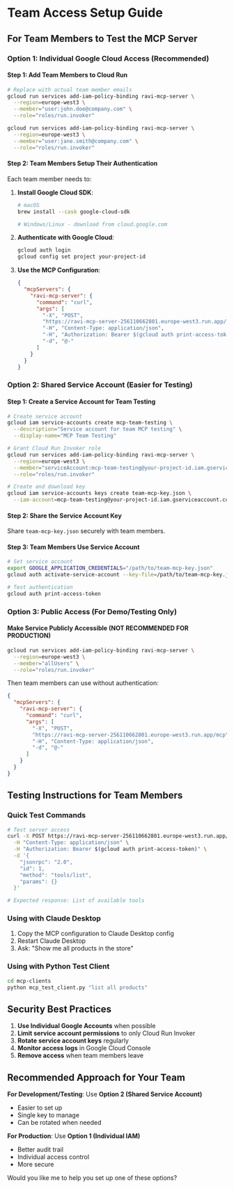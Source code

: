 # Team Access Setup Guide

## For Team Members to Test the MCP Server

### Option 1: Individual Google Cloud Access (Recommended)

#### Step 1: Add Team Members to Cloud Run
```bash
# Replace with actual team member emails
gcloud run services add-iam-policy-binding ravi-mcp-server \
  --region=europe-west3 \
  --member="user:john.doe@company.com" \
  --role="roles/run.invoker"

gcloud run services add-iam-policy-binding ravi-mcp-server \
  --region=europe-west3 \
  --member="user:jane.smith@company.com" \
  --role="roles/run.invoker"
```

#### Step 2: Team Members Setup Their Authentication
Each team member needs to:

1. **Install Google Cloud SDK**:
   ```bash
   # macOS
   brew install --cask google-cloud-sdk
   
   # Windows/Linux - download from cloud.google.com
   ```

2. **Authenticate with Google Cloud**:
   ```bash
   gcloud auth login
   gcloud config set project your-project-id
   ```

3. **Use the MCP Configuration**:
   ```json
   {
     "mcpServers": {
       "ravi-mcp-server": {
         "command": "curl",
         "args": [
           "-X", "POST",
           "https://ravi-mcp-server-256110662801.europe-west3.run.app/mcp",
           "-H", "Content-Type: application/json",
           "-H", "Authorization: Bearer $(gcloud auth print-access-token)",
           "-d", "@-"
         ]
       }
     }
   }
   ```

### Option 2: Shared Service Account (Easier for Testing)

#### Step 1: Create a Service Account for Team Testing
```bash
# Create service account
gcloud iam service-accounts create mcp-team-testing \
  --description="Service account for team MCP testing" \
  --display-name="MCP Team Testing"

# Grant Cloud Run Invoker role
gcloud run services add-iam-policy-binding ravi-mcp-server \
  --region=europe-west3 \
  --member="serviceAccount:mcp-team-testing@your-project-id.iam.gserviceaccount.com" \
  --role="roles/run.invoker"

# Create and download key
gcloud iam service-accounts keys create team-mcp-key.json \
  --iam-account=mcp-team-testing@your-project-id.iam.gserviceaccount.com
```

#### Step 2: Share the Service Account Key
Share `team-mcp-key.json` securely with team members.

#### Step 3: Team Members Use Service Account
```bash
# Set service account
export GOOGLE_APPLICATION_CREDENTIALS="/path/to/team-mcp-key.json"
gcloud auth activate-service-account --key-file=/path/to/team-mcp-key.json

# Test authentication
gcloud auth print-access-token
```

### Option 3: Public Access (For Demo/Testing Only)

#### Make Service Publicly Accessible (NOT RECOMMENDED FOR PRODUCTION)
```bash
gcloud run services add-iam-policy-binding ravi-mcp-server \
  --region=europe-west3 \
  --member="allUsers" \
  --role="roles/run.invoker"
```

Then team members can use without authentication:
```json
{
  "mcpServers": {
    "ravi-mcp-server": {
      "command": "curl",
      "args": [
        "-X", "POST",
        "https://ravi-mcp-server-256110662801.europe-west3.run.app/mcp",
        "-H", "Content-Type: application/json",
        "-d", "@-"
      ]
    }
  }
}
```

## Testing Instructions for Team Members

### Quick Test Commands
```bash
# Test server access
curl -X POST https://ravi-mcp-server-256110662801.europe-west3.run.app/mcp \
  -H "Content-Type: application/json" \
  -H "Authorization: Bearer $(gcloud auth print-access-token)" \
  -d '{
    "jsonrpc": "2.0",
    "id": 1,
    "method": "tools/list",
    "params": {}
  }'

# Expected response: List of available tools
```

### Using with Claude Desktop
1. Copy the MCP configuration to Claude Desktop config
2. Restart Claude Desktop
3. Ask: "Show me all products in the store"

### Using with Python Test Client
```bash
cd mcp-clients
python mcp_test_client.py "list all products"
```

## Security Best Practices

1. **Use Individual Google Accounts** when possible
2. **Limit service account permissions** to only Cloud Run Invoker
3. **Rotate service account keys** regularly
4. **Monitor access logs** in Google Cloud Console
5. **Remove access** when team members leave

## Recommended Approach for Your Team

**For Development/Testing**: Use **Option 2 (Shared Service Account)**
- Easier to set up
- Single key to manage
- Can be rotated when needed

**For Production**: Use **Option 1 (Individual IAM)**
- Better audit trail
- Individual access control
- More secure

Would you like me to help you set up one of these options?
